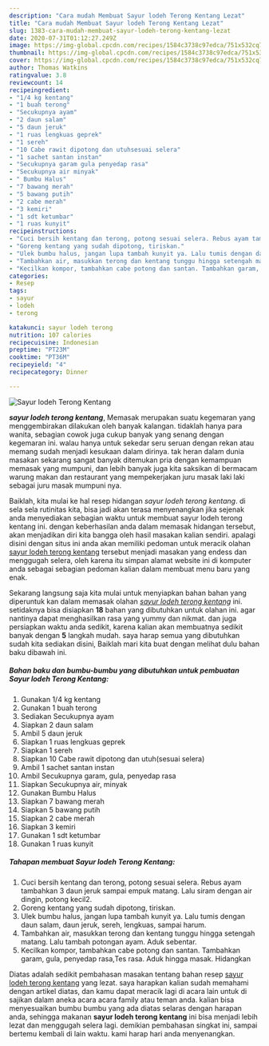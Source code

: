 ```yaml
---
description: "Cara mudah Membuat Sayur lodeh Terong Kentang Lezat"
title: "Cara mudah Membuat Sayur lodeh Terong Kentang Lezat"
slug: 1383-cara-mudah-membuat-sayur-lodeh-terong-kentang-lezat
date: 2020-07-31T01:12:27.249Z
image: https://img-global.cpcdn.com/recipes/1584c3738c97edca/751x532cq70/sayur-lodeh-terong-kentang-foto-resep-utama.jpg
thumbnail: https://img-global.cpcdn.com/recipes/1584c3738c97edca/751x532cq70/sayur-lodeh-terong-kentang-foto-resep-utama.jpg
cover: https://img-global.cpcdn.com/recipes/1584c3738c97edca/751x532cq70/sayur-lodeh-terong-kentang-foto-resep-utama.jpg
author: Thomas Watkins
ratingvalue: 3.8
reviewcount: 14
recipeingredient:
- "1/4 kg kentang"
- "1 buah terong"
- "Secukupnya ayam"
- "2 daun salam"
- "5 daun jeruk"
- "1 ruas lengkuas geprek"
- "1 sereh"
- "10 Cabe rawit dipotong dan utuhsesuai selera"
- "1 sachet santan instan"
- "Secukupnya garam gula penyedap rasa"
- "Secukupnya air minyak"
- " Bumbu Halus"
- "7 bawang merah"
- "5 bawang putih"
- "2 cabe merah"
- "3 kemiri"
- "1 sdt ketumbar"
- "1 ruas kunyit"
recipeinstructions:
- "Cuci bersih kentang dan terong, potong sesuai selera. Rebus ayam tambahkan 3 daun jeruk sampai empuk matang. Lalu siram dengan air dingin, potong kecil2."
- "Goreng kentang yang sudah dipotong, tiriskan."
- "Ulek bumbu halus, jangan lupa tambah kunyit ya. Lalu tumis dengan daun salam, daun jeruk, sereh, lengkuas, sampai harum."
- "Tambahkan air, masukkan terong dan kentang tunggu hingga setengah matang. Lalu tambah potongan ayam. Aduk sebentar."
- "Kecilkan kompor, tambahkan cabe potong dan santan. Tambahkan garam, gula, penyedap rasa,Tes rasa. Aduk hingga masak. Hidangkan"
categories:
- Resep
tags:
- sayur
- lodeh
- terong

katakunci: sayur lodeh terong 
nutrition: 107 calories
recipecuisine: Indonesian
preptime: "PT23M"
cooktime: "PT36M"
recipeyield: "4"
recipecategory: Dinner

---
```



![Sayur lodeh Terong Kentang](https://img-global.cpcdn.com/recipes/1584c3738c97edca/751x532cq70/sayur-lodeh-terong-kentang-foto-resep-utama.jpg)

<b><i>sayur lodeh terong kentang</i></b>, Memasak merupakan suatu kegemaran yang menggembirakan dilakukan oleh banyak kalangan. tidaklah hanya para wanita, sebagian cowok juga cukup banyak yang senang dengan kegemaran ini. walau hanya untuk sekedar seru seruan dengan rekan atau memang sudah menjadi kesukaan dalam dirinya. tak heran dalam dunia masakan sekarang sangat banyak ditemukan pria dengan kemampuan memasak yang mumpuni, dan lebih banyak juga kita saksikan di bermacam warung makan dan restaurant yang mempekerjakan juru masak laki laki sebagai juru masak mumpuni nya.



Baiklah, kita mulai ke hal resep hidangan <i>sayur lodeh terong kentang</i>. di sela sela rutinitas kita, bisa jadi akan terasa menyenangkan jika sejenak anda menyediakan sebagian waktu untuk membuat sayur lodeh terong kentang ini. dengan keberhasilan anda dalam memasak hidangan tersebut, akan menjadikan diri kita bangga oleh hasil masakan kalian sendiri. apalagi disini dengan situs ini anda akan memiliki pedoman untuk meracik olahan <u>sayur lodeh terong kentang</u> tersebut menjadi masakan yang endess dan menggugah selera, oleh karena itu simpan alamat website ini di komputer anda sebagai sebagian pedoman kalian dalam membuat menu baru yang enak.


Sekarang langsung saja kita mulai untuk menyiapkan bahan bahan yang diperuntuk kan dalam memasak olahan <u><i>sayur lodeh terong kentang</i></u> ini. setidaknya bisa disiapkan <b>18</b> bahan yang dibutuhkan untuk olahan ini. agar nantinya dapat menghasilkan rasa yang yummy dan nikmat. dan juga persiapkan waktu anda sedikit, karena kalian akan membuatnya sedikit banyak dengan <b>5</b> langkah mudah. saya harap semua yang dibutuhkan sudah kita sediakan disini, Baiklah mari kita buat dengan melihat dulu bahan baku dibawah ini.

<!--inarticleads1-->

##### Bahan baku dan bumbu-bumbu yang dibutuhkan untuk pembuatan Sayur lodeh Terong Kentang:

1. Gunakan 1/4 kg kentang
1. Gunakan 1 buah terong
1. Sediakan Secukupnya ayam
1. Siapkan 2 daun salam
1. Ambil 5 daun jeruk
1. Siapkan 1 ruas lengkuas geprek
1. Siapkan 1 sereh
1. Siapkan 10 Cabe rawit dipotong dan utuh(sesuai selera)
1. Ambil 1 sachet santan instan
1. Ambil Secukupnya garam, gula, penyedap rasa
1. Siapkan Secukupnya air, minyak
1. Gunakan  Bumbu Halus
1. Siapkan 7 bawang merah
1. Siapkan 5 bawang putih
1. Siapkan 2 cabe merah
1. Siapkan 3 kemiri
1. Gunakan 1 sdt ketumbar
1. Gunakan 1 ruas kunyit




<!--inarticleads2-->

##### Tahapan membuat Sayur lodeh Terong Kentang:

1. Cuci bersih kentang dan terong, potong sesuai selera. Rebus ayam tambahkan 3 daun jeruk sampai empuk matang. Lalu siram dengan air dingin, potong kecil2.
1. Goreng kentang yang sudah dipotong, tiriskan.
1. Ulek bumbu halus, jangan lupa tambah kunyit ya. Lalu tumis dengan daun salam, daun jeruk, sereh, lengkuas, sampai harum.
1. Tambahkan air, masukkan terong dan kentang tunggu hingga setengah matang. Lalu tambah potongan ayam. Aduk sebentar.
1. Kecilkan kompor, tambahkan cabe potong dan santan. Tambahkan garam, gula, penyedap rasa,Tes rasa. Aduk hingga masak. Hidangkan




Diatas adalah sedikit pembahasan masakan tentang bahan resep <u>sayur lodeh terong kentang</u> yang lezat. saya harapkan kalian sudah memahami dengan artikel diatas, dan kamu dapat meracik lagi di acara lain untuk di sajikan dalam aneka acara acara family atau teman anda. kalian bisa menyesuaikan bumbu bumbu yang ada diatas selaras dengan harapan anda, sehingga makanan <b>sayur lodeh terong kentang</b> ini bisa menjadi lebih lezat dan menggugah selera lagi. demikian pembahasan singkat ini, sampai bertemu kembali di lain waktu. kami harap hari anda menyenangkan.
